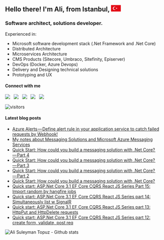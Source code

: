 ## Hello there! I'm Ali, from Istanbul, ![image](https://raw.githubusercontent.com/alisuleymantopuz/alisuleymantopuz/master/flag32.png)
### Software architect, solutions developer.

Experienced in:

- Microsoft software development stack (.Net Framework and .Net Core)
- Distributed Architecture
- Microservices Architecture
- CMS Products (Sitecore, Umbraco, Sitefinity, Episerver)
- DevOps (Docker, Azure Devops)
- Delivery and Designing technical solutions
- Prototyping and UX

#### Connect with me

<a href="https://github.com/alisuleymantopuz"><img src="https://cdn.jsdelivr.net/npm/simple-icons@v3/icons/github.svg" width="32px" /></a> &nbsp; <a href="https://www.instagram.com/topuzas"><img src="https://cdn.jsdelivr.net/npm/simple-icons@v3/icons/instagram.svg" width="32px" /></a> &nbsp; <a href="https://www.linkedin.com/in/alisuleymantopuz"><img src="https://cdn.jsdelivr.net/npm/simple-icons@v3/icons/linkedin.svg" width="32px" /></a> &nbsp; <a href="https://medium.com/@topuzas"><img src="https://cdn.jsdelivr.net/npm/simple-icons@v3/icons/medium.svg" width="32px" /></a> &nbsp; <a href="mailto:alisuleymantopuz@gmail.com"><img src="https://cdn.jsdelivr.net/npm/simple-icons@v3/icons/gmail.svg" width="32px" /></a>

![visitors](https://img.shields.io/badge/dynamic/json?color=informational&label=visitor%20count&query=value&url=https%3A%2F%2Fapi.countapi.xyz%2Fhit%2Falisuleymantopuz.alisuleymantopuz%2Freadme)

#### Latest blog posts

<!-- BLOG-POST-LIST:START -->
- [Azure Alerts — Define alert rule in your application service to catch failed requests by Webhook!](https://topuzas.medium.com/azure-alerts-define-alert-rule-in-your-application-service-to-catch-failed-requests-by-webhook-ad987bda1188?source=rss-8f0134a6aa62------2)
- [My notes about Messaging Solutions and Microsoft Azure Messaging Services](https://topuzas.medium.com/my-notes-about-messaging-solutions-and-microsoft-azure-messaging-services-1d2d55e6d2dd?source=rss-8f0134a6aa62------2)
- [Quick Start: How could you build a messaging solution with .Net Core? — Part 4](https://topuzas.medium.com/quick-start-how-could-you-build-a-messaging-solution-with-net-core-part-4-3e3cf92baa82?source=rss-8f0134a6aa62------2)
- [Quick Start: How could you build a messaging solution with .Net Core? — Part 3](https://topuzas.medium.com/quick-start-how-could-you-build-a-messaging-solution-with-net-core-part-3-4ddb3a1cbda9?source=rss-8f0134a6aa62------2)
- [Quick Start: How could you build a messaging solution with .Net Core? — Part 2](https://topuzas.medium.com/quick-start-how-could-you-build-a-messaging-solution-with-net-core-part-2-b2e047df3565?source=rss-8f0134a6aa62------2)
- [Quick Start: How could you build a messaging solution with .Net Core?](https://topuzas.medium.com/quick-start-how-could-you-build-a-messaging-solution-with-net-core-b5f8253f31ea?source=rss-8f0134a6aa62------2)
- [Quick start: ASP.Net Core 3.1 EF Core CQRS React JS Series Part 15: Import random by hangfire jobs](https://topuzas.medium.com/quick-start-asp-net-core-3-1-ef-core-cqrs-react-js-series-part-15-import-random-by-hangfire-jobs-303564e11192?source=rss-8f0134a6aa62------2)
- [Quick start: ASP.Net Core 3.1 EF Core CQRS React JS Series part 14: Simultaneously list w SignalR](https://topuzas.medium.com/quick-start-asp-net-f88ef81e3da3?source=rss-8f0134a6aa62------2)
- [Quick start: ASP.Net Core 3.1 EF Core CQRS React JS Series part 13: HttpPut and HttpDelete requests](https://topuzas.medium.com/quick-start-asp-net-core-3-1-ef-core-cqrs-react-js-series-part-13-httpput-and-httpdelete-requests-a123ecbca231?source=rss-8f0134a6aa62------2)
- [Quick start: ASP.Net Core 3.1 EF Core CQRS React JS Series part 12: create form, validate, post req](https://topuzas.medium.com/quick-start-asp-net-core-3-1-ef-core-cqrs-react-js-series-part-12-create-form-validate-post-req-d64ab19105ad?source=rss-8f0134a6aa62------2)
<!-- BLOG-POST-LIST:END -->

<img align="left" alt="Ali Suleyman Topuz - Github stats" src="https://github-readme-stats.vercel.app/api?username=alisuleymantopuz&show_icons=true&hide_border=true" />
